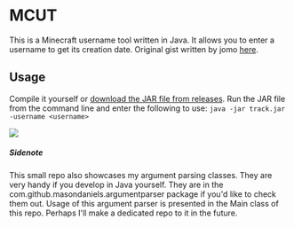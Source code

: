 # MCUT

This is a Minecraft username tool written in Java. It allows you to enter a username to get its creation date. Original gist written by jomo [here](https://gist.github.com/jomo/be7dbb5228187edbb993).

## Usage

Compile it yourself or [download the JAR file from releases](https://github.com/masondaniels/MCUT/releases/download/0.0.1/tracker.jar).
Run the JAR file from the command line and enter the following to use:
``java -jar track.jar -username <username>``

![](https://i.imgur.com/4AZLDWg.gif)

##### Sidenote

This small repo also showcases my argument parsing classes. They are very handy if you develop in Java yourself. They are in the com.github.masondaniels.argumentparser package if you'd like to check them out. Usage of this argument parser is presented in the Main class of this repo. Perhaps I'll make a dedicated repo to it in the future.

